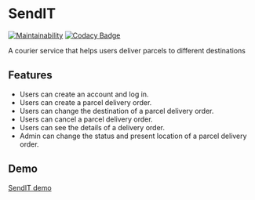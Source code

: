 # SendIT
[![Maintainability](https://api.codeclimate.com/v1/badges/999c9750dca58e44fd87/maintainability)](https://codeclimate.com/github/Stanley-Okwii/send-it/maintainability)
[![Codacy Badge](https://api.codacy.com/project/badge/Grade/0b2a6f4eba1c48bb832f98a200aee58a)](https://www.codacy.com/app/Stanley-Okwii/send-it?utm_source=github.com&amp;utm_medium=referral&amp;utm_content=Stanley-Okwii/send-it&amp;utm_campaign=Badge_Grade)

A courier service that helps users deliver parcels to different destinations

## Features
- Users can create an account and log in.
- Users can create a parcel delivery order.
- Users can change the destination of a parcel delivery order.
- Users can cancel a parcel delivery order.
- Users can see the details of a delivery order.
- Admin can change the status and present location of a parcel delivery order.

## Demo
[SendIT demo](https://stanley-okwii.github.io/send-it/)
